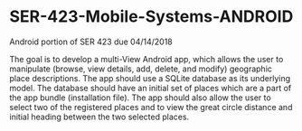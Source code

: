 # SER-423-Mobile-Systems-ANDROID
Android portion of SER 423 due 04/14/2018

The goal is to develop a multi-View Android app, which allows the user to manipulate (browse, view details, add, delete, and modify) geographic place descriptions. The app should use a SQLite database as its underlying model. The database should have an initial set of places which are a part of the app bundle (installation file). The app should also allow the user to select two of the registered places and to view the great circle distance and initial heading between the two selected places.
